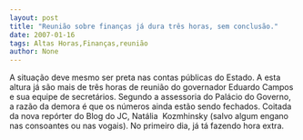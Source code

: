 ```yaml
---
layout: post
title: "Reunião sobre finanças já dura três horas, sem conclusão."
date: 2007-01-16
tags: Altas Horas,Finanças,reunião
author: None
---
```

A situação deve mesmo ser preta nas contas públicas do Estado.
A esta altura já são mais de três horas de reunião do governador Eduardo Campos e sua equipe de secretários.
Segundo a assessoria do Palácio do Governo, a razão da demora é que os números ainda estão sendo fechados.
Coitada da nova repórter do Blog do JC, Natália&nbsp; Kozmhinsky (salvo algum engano nas consoantes ou nas vogais). No primeiro dia, já tá fazendo hora extra. 